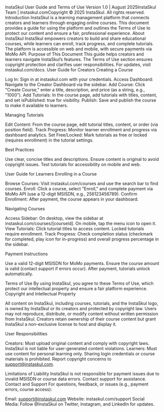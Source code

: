 InstaSkul User Guide and Terms of Use
Version 1.0 | August 2025InstaSkul Team | instaskul.comCopyright © 2025 InstaSkul. All rights reserved.
Introduction
InstaSkul is a learning management platform that connects creators and learners through engaging online courses. This document provides a guide for using the platform and outlines the Terms of Use to protect our content and ensure a fair, professional experience.
About InstaSkul
InstaSkul empowers creators to build and share educational courses, while learners can enroll, track progress, and complete tutorials. The platform is accessible on web and mobile, with secure payments via MoMo API.
Purpose of This Document
This guide helps creators and learners navigate InstaSkul’s features. The Terms of Use section ensures copyright protection and clarifies user responsibilities. For updates, visit instaskul.com/docs.
User Guide for Creators
Creating a Course

Log In: Sign in at instaskul.com with your credentials.
Access Dashboard: Navigate to the Creator Dashboard via the sidebar.
Add Course: Click "Create Course," enter a title, description, and price (as a string, e.g., "1000").
Add Tutorials: In the course page, add tutorials with titles, content, and set isPublished: true for visibility.
Publish: Save and publish the course to make it available to learners.

Managing Tutorials

Edit Content: From the course page, edit tutorial titles, content, or order (via position field).
Track Progress: Monitor learner enrollment and progress via dashboard analytics.
Set Free/Locked: Mark tutorials as free or locked (requires enrollment) in the tutorial settings.

Best Practices

Use clear, concise titles and descriptions.
Ensure content is original to avoid copyright issues.
Test tutorials for accessibility on mobile and web.

User Guide for Learners
Enrolling in a Course

Browse Courses: Visit instaskul.com/courses and use the search bar to find courses.
Enroll: Click a course, select "Enroll," and complete payment via MoMo API (use a 12-digit MSISDN, e.g., 256123456789).
Confirm Enrollment: After payment, the course appears in your dashboard.

Navigating Courses

Access Sidebar: On desktop, view the sidebar at instaskul.com/courses/[courseId]. On mobile, tap the menu icon to open it.
View Tutorials: Click tutorial titles to access content. Locked tutorials require enrollment.
Track Progress: Check completion status (checkmark for completed, play icon for in-progress) and overall progress percentage in the sidebar.

Payment Instructions

Use a valid 12-digit MSISDN for MoMo payments.
Ensure the course amount is valid (contact support if errors occur).
After payment, tutorials unlock automatically.

Terms of Use
By using InstaSkul, you agree to these Terms of Use, which protect our intellectual property and ensure a fair platform experience.
Copyright and Intellectual Property

All content on InstaSkul, including courses, tutorials, and the InstaSkul logo, is owned by InstaSkul or its creators and protected by copyright law.
Users may not reproduce, distribute, or modify content without written permission from InstaSkul.
Creators retain ownership of their course content but grant InstaSkul a non-exclusive license to host and display it.

User Responsibilities

Creators: Must upload original content and comply with copyright laws. InstaSkul is not liable for user-generated content violations.
Learners: Must use content for personal learning only. Sharing login credentials or course materials is prohibited.
Report copyright concerns to support@instaskul.com.

Limitations of Liability
InstaSkul is not responsible for payment issues due to invalid MSISDN or course data errors. Contact support for assistance.
Contact and Support
For questions, feedback, or issues (e.g., payment errors, course access):

Email: support@instaskul.com
Website: instaskul.com/support
Social Media: Follow @InstaSkul on Twitter, Instagram, and LinkedIn for updates.
